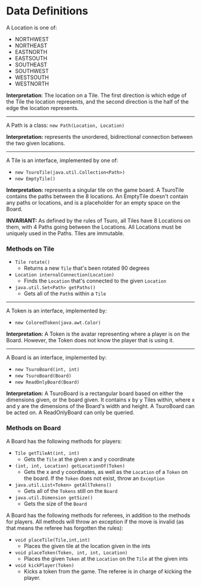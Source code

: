 # Data Definitions

A Location is one of:
 - NORTHWEST
 - NORTHEAST
 - EASTNORTH
 - EASTSOUTH
 - SOUTHEAST
 - SOUTHWEST
 - WESTSOUTH
 - WESTNORTH

**Interpretation**: The location on a Tile. The first direction is which edge of the Tile the location represents, and the second direction is the half of the edge the location represents.

---

A Path is a class:
  `new Path(Location, Location)`

**Interpretation:** represents the unordered, bidirectional connection between the two given locations.

---

A Tile is an interface, implemented by one of:
  - `new TsuroTile(java.util.Collection<Path>)`
  - `new EmptyTile()`

**Interpretation:** represents a singular tile on the game board. A TsuroTile contains the paths between the 8 locations. An EmptyTile doesn't contain any paths or locations, and is a placeholder for an empty space on the Board.

**INVARIANT:** As defined by the rules of Tsuro, all Tiles have 8 Locations on them, with 4 Paths going between the Locations. All Locations must be uniquely used in the Paths. Tiles are immutable.

### Methods on Tile
  - `Tile rotate()`
    - Returns a new `Tile` that's been rotated 90 degrees
  - `Location internalConnection(Location)`
    - Finds the `Location` that's connected to the given `Location`
  - `java.util.Set<Path> getPaths()`
    - Gets all of the `Path`s within a `Tile`

---

A Token is an interface, implemented by:
  - `new ColoredToken(java.awt.Color)`

**Interpretation:** A Token is the avatar representing where a player is on the Board. However, the Token does not know the player that is using it. 

---

A Board is an interface, implemented by:
  - `new TsuroBoard(int, int)`
  - `new TsuroBoard(Board)`
  - `new ReadOnlyBoard(Board)`

**Interpretation:** A TsuroBoard is a rectangular board based on either the dimensions given, or the board given. It contains x by y Tiles within, where x and y are the dimensions of the Board's width and height. A TsuroBoard can be acted on. A ReadOnlyBoard can only be queried.

### Methods on Board

A Board has the following methods for players:
  - `Tile getTileAt(int, int)`
    - Gets the `Tile` at the given x and y coordinate
  - `(int, int, Location) getLocationOf(Token)`
    - Gets the x and y coordinates, as well as the `Location` of a `Token` on the board. If the `Token` does not exist, throw an `Exception`
  - `java.util.List<Token> getAllTokens()`
    - Gets all of the `Tokens` still on the `Board`
  - `java.util.Dimension getSize()`
    - Gets the size of the `Board`

A Board has the following methods for referees, in addition to the methods for players. All methods will throw an exception if the move is invalid (as that means the referee has forgotten the rules):
  - `void placeTile(Tile,int,int)`
    - Places the given tile at the location given in the ints
  - `void placeToken(Token, int, int, Location)`
    - Places the given `Token` at the `Location` on the `Tile` at the given ints
  - `void kickPlayer(Token)`
    - Kicks a token from the game. The referee is in charge of kicking the player.
